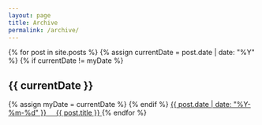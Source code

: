 ```yaml
---
layout: page
title: Archive
permalink: /archive/
---
```


<div class="list-group">

{% for post in site.posts %}
	{% assign currentDate = post.date | date: "%Y" %}
	{% if currentDate != myDate %}
		<h2 class="archive-page-date">{{ currentDate }}</h2>
		{% assign myDate = currentDate %}
	{% endif %}
	<a class="list-group-item list-group-item-action" href="{{ site.baseurl }}{{ post.url }}">
		<span>{{ post.date | date: "%Y-%m-%d" }}</span> &nbsp; &nbsp; {{ post.title }}
	</a>
{% endfor %}

</div>
